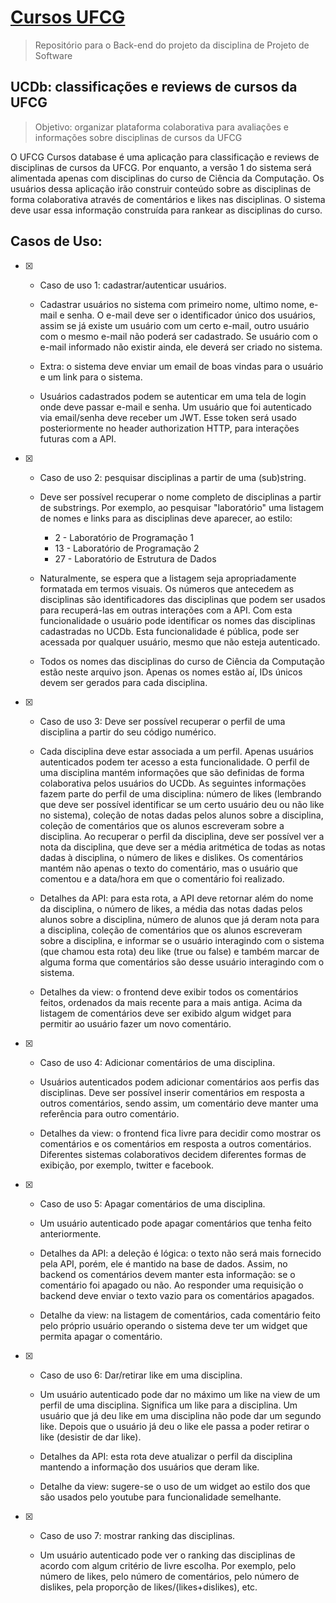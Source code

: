 # [Cursos UFCG](https://api-cursosufcg.herokuapp.com/api/swagger-ui.html)
> Repositório para o Back-end do projeto da disciplina de Projeto de Software

## UCDb: classificações e reviews de cursos da UFCG
> Objetivo: organizar plataforma colaborativa para avaliações e informações sobre disciplinas de cursos da UFCG

O UFCG Cursos database é uma aplicação para classificação e reviews de disciplinas de cursos da UFCG. Por enquanto, a versão 1 do sistema será alimentada apenas com disciplinas do curso de Ciência da Computação. Os usuários dessa aplicação irão construir conteúdo sobre as disciplinas de forma colaborativa através de comentários e likes nas disciplinas. O sistema deve usar essa informação construída para rankear as disciplinas do curso.

## Casos de Uso:

- [X] - Caso de uso 1: cadastrar/autenticar usuários.

  - Cadastrar usuários no sistema com primeiro nome, ultimo nome, e-mail e senha. O e-mail deve ser o identificador único dos usuários, assim se já existe um usuário com um certo e-mail, outro usuário com o mesmo e-mail não poderá ser cadastrado. Se usuário com o e-mail informado não existir ainda, ele deverá ser criado no sistema.

  - Extra: o sistema deve enviar um email de boas vindas para o usuário e um link para o sistema.

  - Usuários cadastrados podem se autenticar em uma tela de login onde deve passar e-mail e senha. Um usuário que foi autenticado via email/senha deve receber um JWT. Esse token será usado posteriormente no header authorization HTTP, para interações futuras com a API.

- [X] - Caso de uso 2: pesquisar disciplinas a partir de uma (sub)string.

  - Deve ser possível recuperar o nome completo de disciplinas a partir de substrings. Por exemplo, ao pesquisar "laboratório" uma listagem de nomes e links para as disciplinas deve aparecer, ao estilo:
    
    - 2 - Laboratório de Programação 1
    - 13 - Laboratório de Programação 2
    - 27 - Laboratório de Estrutura de Dados

  - Naturalmente, se espera que a listagem seja apropriadamente formatada em termos visuais. Os números que antecedem as disciplinas são identificadores das disciplinas que podem ser usados para recuperá-las em outras interações com a API. Com esta funcionalidade o usuário pode identificar os nomes das disciplinas cadastradas no UCDb. Esta funcionalidade é pública, pode ser acessada por qualquer usuário, mesmo que não esteja autenticado.

  - Todos os nomes das disciplinas do curso de Ciência da Computação estão neste arquivo json. Apenas os nomes estão aí, IDs únicos devem ser gerados para cada disciplina.

- [X] - Caso de uso 3: Deve ser possível recuperar o perfil de uma disciplina a partir do seu código numérico.

  - Cada disciplina deve estar associada a um perfil. Apenas usuários autenticados podem ter acesso a esta funcionalidade. O perfil de uma disciplina mantém informações que são definidas de forma colaborativa pelos usuários do UCDb. As seguintes informações fazem parte do perfil de uma disciplina: número de likes (lembrando que deve ser possível identificar se um certo usuário deu ou não like no sistema), coleção de notas dadas pelos alunos sobre a disciplina, coleção de comentários que os alunos escreveram sobre a disciplina. Ao recuperar o perfil da disciplina, deve ser possível ver a nota da disciplina, que deve ser a média aritmética de todas as notas dadas à disciplina, o número de likes e dislikes. Os comentários mantém não apenas o texto do comentário, mas o usuário que comentou e a data/hora em que o comentário foi realizado.

  - Detalhes da API: para esta rota, a API deve retornar além do nome da disciplina, o número de likes, a média das notas dadas pelos alunos sobre a disciplina, número de alunos que já deram nota para a disciplina, coleção de comentários que os alunos escreveram sobre a disciplina, e informar se o usuário interagindo com o sistema (que chamou esta rota) deu like (true ou false) e também marcar de alguma forma que comentários são desse usuário interagindo com o sistema.

  - Detalhes da view: o frontend deve exibir todos os comentários feitos, ordenados da mais recente para a mais antiga. Acima da listagem de comentários deve ser exibido algum widget para permitir ao usuário fazer um novo comentário.

- [X] - Caso de uso 4: Adicionar comentários de uma disciplina.

  - Usuários autenticados podem adicionar comentários aos perfis das disciplinas. Deve ser possível inserir comentários em resposta a outros comentários, sendo assim, um comentário deve manter uma referência para outro comentário.

  - Detalhes da view: o frontend fica livre para decidir como mostrar os comentários e os comentários em resposta a outros comentários. Diferentes sistemas colaborativos decidem diferentes formas de exibição, por exemplo, twitter e facebook.

- [X] - Caso de uso 5: Apagar comentários de uma disciplina.

  - Um usuário autenticado pode apagar comentários que tenha feito anteriormente.

  - Detalhes da API: a deleção é lógica: o texto não será mais fornecido pela API, porém, ele é mantido na base de dados. Assim, no backend os comentários devem manter esta informação: se o comentário foi apagado ou não. Ao responder uma requisição o backend deve enviar o texto vazio para os comentários apagados.

  - Detalhe da view: na listagem de comentários, cada comentário feito pelo próprio usuário operando o sistema deve ter um widget que permita apagar o comentário.

- [X] - Caso de uso 6: Dar/retirar like em uma disciplina.

  - Um usuário autenticado pode dar no máximo um like na view de um perfil de uma disciplina. Significa um like para a disciplina. Um usuário que já deu like em uma disciplina não pode dar um segundo like. Depois que o usuário já deu o like ele passa a poder retirar o like (desistir de dar like).

  - Detalhes da API: esta rota deve atualizar o perfil da disciplina mantendo a informação dos usuários que deram like.

  - Detalhe da view: sugere-se o uso de um widget ao estilo dos que são usados pelo youtube para funcionalidade semelhante.

- [X] - Caso de uso 7: mostrar ranking das disciplinas.

  - Um usuário autenticado pode ver o ranking das disciplinas de acordo com algum critério de livre escolha. Por exemplo, pelo número de likes, pelo número de comentários, pelo número de dislikes, pela proporção de likes/(likes+dislikes), etc.
